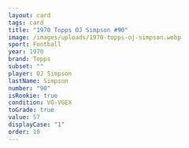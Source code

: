 ```yaml
---
layout: card
tags: card
title: "1970 Topps OJ Simpson #90"
image: /images/uploads/1970-topps-oj-simpson.webp
sport: Football
year: 1970
brand: Topps
subset: ""
player: OJ Simpson
lastName: Simpson
number: "90"
isRookie: true
condition: VG-VGEX
toGrade: true
value: 57
displayCase: "1"
order: 10
---
```

